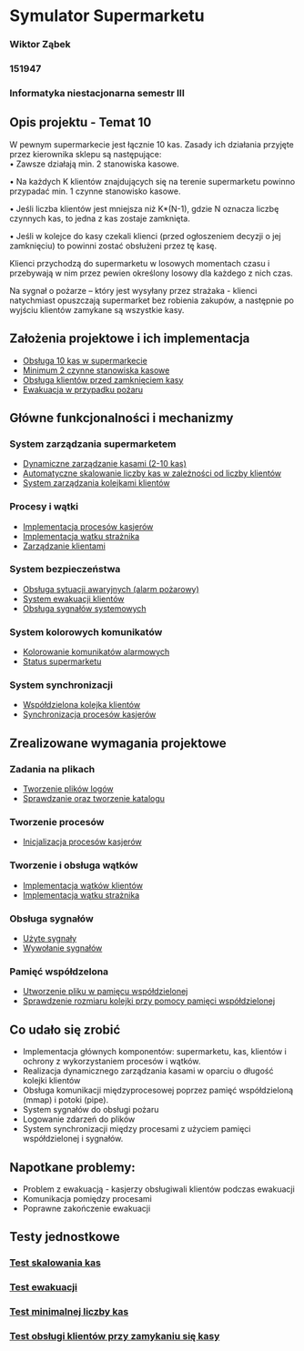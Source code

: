 # Symulator Supermarketu

### Wiktor Ząbek 
### 151947
### Informatyka niestacjonarna semestr III

## Opis projektu - Temat 10
W pewnym supermarkecie jest łącznie 10 kas. Zasady ich działania przyjęte przez kierownika sklepu 
są następujące:  
• Zawsze działają min. 2 stanowiska kasowe. 

• Na każdych K klientów znajdujących się na terenie supermarketu powinno przypadać min. 1 
czynne stanowisko kasowe.  

• Jeśli liczba klientów jest mniejsza niż K*(N-1), gdzie N oznacza liczbę czynnych kas, to jedna 
z kas zostaje zamknięta. 

• Jeśli w kolejce do kasy czekali klienci (przed ogłoszeniem decyzji o jej zamknięciu) to powinni 
zostać obsłużeni przez tę kasę. 

Klienci przychodzą do supermarketu w losowych momentach czasu i przebywają w nim przez pewien 
określony losowy dla każdego z nich czas. 

Na sygnał o pożarze – który jest wysyłany przez strażaka - klienci 
natychmiast opuszczają supermarket bez robienia zakupów, a następnie po wyjściu klientów 
zamykane są wszystkie kasy.

## Założenia projektowe i ich implementacja
* [Obsługa 10 kas w supermarkecie](https://github.com/Zabqus/Projekt_SO_Supermarket/blob/0d718678fbb74900258496da1f02f016a735af3e/utils/config.py#L3)
* [Minimum 2 czynne stanowiska kasowe](https://github.com/Zabqus/Projekt_SO_Supermarket/blob/0d718678fbb74900258496da1f02f016a735af3e/utils/config.py#L4)
* [Obsługa klientów przed zamknięciem kasy](https://github.com/Zabqus/Projekt_SO_Supermarket/blob/92c8d90e57c55f8895bf7821245a6a42acbe6a39/src/cashier.py#L15-L27)
* [Ewakuacja w przypadku pożaru](https://github.com/Zabqus/Projekt_SO_Supermarket/blob/92c8d90e57c55f8895bf7821245a6a42acbe6a39/src/customer.py#L21-L24)

## Główne funkcjonalności i mechanizmy

### System zarządzania supermarketem
* [Dynamiczne zarządzanie kasami (2-10 kas)](https://github.com/Zabqus/Projekt_SO_Supermarket/blob/0d718678fbb74900258496da1f02f016a735af3e/src/supermarket.py#L71-L97)
* [Automatyczne skalowanie liczby kas w zależności od liczby klientów](https://github.com/Zabqus/Projekt_SO_Supermarket/blob/0d718678fbb74900258496da1f02f016a735af3e/src/supermarket.py#L136-L149)
* [System zarządzania kolejkami klientów](https://github.com/Zabqus/Projekt_SO_Supermarket/blob/0d718678fbb74900258496da1f02f016a735af3e/utils/queue_manager.py#L1-L64)

### Procesy i wątki
* [Implementacja procesów kasjerów](https://github.com/Zabqus/Projekt_SO_Supermarket/blob/0d718678fbb74900258496da1f02f016a735af3e/src/cashier.py#L4-L25)
* [Implementacja wątku strażnika](https://github.com/Zabqus/Projekt_SO_Supermarket/blob/0d718678fbb74900258496da1f02f016a735af3e/src/guard.py#L10-L24)
* [Zarządzanie klientami](https://github.com/Zabqus/Projekt_SO_Supermarket/blob/0d718678fbb74900258496da1f02f016a735af3e/src/customer.py#L1-L32)

### System bezpieczeństwa
* [Obsługa sytuacji awaryjnych (alarm pożarowy)](https://github.com/Zabqus/Projekt_SO_Supermarket/blob/0d718678fbb74900258496da1f02f016a735af3e/src/guard.py#L26-L47)
* [System ewakuacji klientów](https://github.com/Zabqus/Projekt_SO_Supermarket/blob/0d718678fbb74900258496da1f02f016a735af3e/src/guard.py#L57-L66)
* [Obsługa sygnałów systemowych](https://github.com/Zabqus/Projekt_SO_Supermarket/blob/0d718678fbb74900258496da1f02f016a735af3e/utils/signal_handler.py#L5-L24)


### System kolorowych komunikatów

* [Kolorowanie komunikatów alarmowych](https://github.com/Zabqus/Projekt_SO_Supermarket/blob/92c8d90e57c55f8895bf7821245a6a42acbe6a39/src/guard.py#L9-L11)
* [Status supermarketu](https://github.com/Zabqus/Projekt_SO_Supermarket/blob/92c8d90e57c55f8895bf7821245a6a42acbe6a39/src/supermarket.py#L61-L71)

### System synchronizacji
* [Współdzielona kolejka klientów](https://github.com/Zabqus/Projekt_SO_Supermarket/blob/92c8d90e57c55f8895bf7821245a6a42acbe6a39/utils/shared_memory_queue.py#L16-L18)
* [Synchronizacja procesów kasjerów](https://github.com/Zabqus/Projekt_SO_Supermarket/blob/92c8d90e57c55f8895bf7821245a6a42acbe6a39/src/supermarket.py#L52-L59)




## Zrealizowane wymagania projektowe

### Zadania na plikach
* [Tworzenie plików logów](https://github.com/Zabqus/Projekt_SO_Supermarket/blob/92c8d90e57c55f8895bf7821245a6a42acbe6a39/utils/logging_config.py#L14-L19)
* [Sprawdzanie oraz tworzenie katalogu](https://github.com/Zabqus/Projekt_SO_Supermarket/blob/92c8d90e57c55f8895bf7821245a6a42acbe6a39/utils/logging_config.py#L8-L13)


### Tworzenie procesów
* [Inicjalizacja procesów kasjerów](https://github.com/Zabqus/Projekt_SO_Supermarket/blob/92c8d90e57c55f8895bf7821245a6a42acbe6a39/src/supermarket.py#L49-L59)

### Tworzenie i obsługa wątków
* [Implementacja wątków klientów](https://github.com/Zabqus/Projekt_SO_Supermarket/blob/92c8d90e57c55f8895bf7821245a6a42acbe6a39/src/customer.py#L9-L15)
* [Implementacja wątku strażnika](https://github.com/Zabqus/Projekt_SO_Supermarket/blob/0d718678fbb74900258496da1f02f016a735af3e/src/guard.py#L12-L16)

### Obsługa sygnałów
* [Użyte sygnały](https://github.com/Zabqus/Projekt_SO_Supermarket/blob/92c8d90e57c55f8895bf7821245a6a42acbe6a39/utils/signal_system.py#L11-L13)
* [Wywołanie sygnałów](https://github.com/Zabqus/Projekt_SO_Supermarket/blob/92c8d90e57c55f8895bf7821245a6a42acbe6a39/utils/signal_system.py#L42-L51)

### Pamięć współdzelona
* [Utworzenie pliku w pamięcu współdzielonej](https://github.com/Zabqus/Projekt_SO_Supermarket/blob/92c8d90e57c55f8895bf7821245a6a42acbe6a39/utils/shared_memory_queue.py#L16-L18)
* [Sprawdzenie rozmiaru kolejki przy pomocy pamięci współdzielonej](https://github.com/Zabqus/Projekt_SO_Supermarket/blob/92c8d90e57c55f8895bf7821245a6a42acbe6a39/src/supermarket.py#L115)

## Co udało się zrobić
 
- Implementacja głównych komponentów: supermarketu, kas, klientów i ochrony z wykorzystaniem procesów i wątków.
- Realizacja dynamicznego zarządzania kasami w oparciu o długość kolejki klientów 
- Obsługa komunikacji międzyprocesowej poprzez pamięć współdzieloną (mmap) i potoki (pipe).
- System sygnałów do obsługi pożaru 
- Logowanie zdarzeń do plików
- System synchronizacji między procesami z użyciem pamięci współdzielonej i sygnałów.

## Napotkane problemy: 
- Problem z ewakuacją - kasjerzy obsługiwali klientów podczas ewakuacji 
- Komunikacja pomiędzy procesami
- Poprawne zakończenie ewakuacji 



## Testy jednostkowe

### [Test skalowania kas](https://github.com/Zabqus/Projekt_SO_Supermarket/blob/4902f536af702d3350180eeeb0906dcf453288dc/tests/Test_scaling.md)


### [Test ewakuacji](https://github.com/Zabqus/Projekt_SO_Supermarket/blob/9f9ecfda851714d1481baaed39a4d6b4f002cea7/tests/test_evacuation.md)


### [Test minimalnej liczby kas](https://github.com/Zabqus/Projekt_SO_Supermarket/blob/9f9ecfda851714d1481baaed39a4d6b4f002cea7/tests/test_min_cashier.md)

### [Test obsługi klientów przy zamykaniu się kasy](https://github.com/Zabqus/Projekt_SO_Supermarket/blob/92c8d90e57c55f8895bf7821245a6a42acbe6a39/tests/test_register_closing.md)
